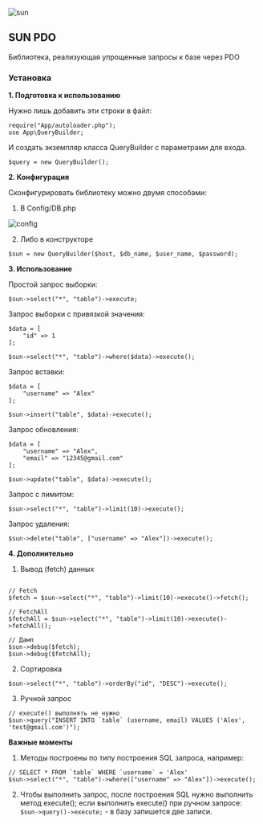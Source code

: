 

![sun](http://wallup.net/wp-content/uploads/2017/03/27/400560-digital_art-minimalism-simple_background-Sun-circle-lines-orange.jpg)


## SUN PDO

Библиотека, реализующая упрощенные запросы к базе через PDO

### Установка

**1. Подготовка к использованию**

Нужно лишь добавить эти строки в файл:
```
require("App/autoloader.php");
use App\QueryBuilder;
```
И создать экземпляр класса QueryBuilder с параметрами для входа.
```
$query = new QueryBuilder();
```
**2. Конфигурация**

Сконфигурировать библиотеку можно двумя способами:
1. В Config/DB.php

![config](https://pp.userapi.com/c638529/v638529826/4ce7c/wbMhXjv9AEQ.jpg)


2. Либо в конструкторе
```
$sun = new QueryBuilder($host, $db_name, $user_name, $password);
```

**3. Использование**

Простой запрос выборки:
```
$sun->select("*", "table")->execute;
```

Запрос выборки с привязкой значения:
```
$data = [
    "id" => 1
];

$sun->select("*", "table")->where($data)->execute();
```

Запрос вставки:
```
$data = [
    "username" => "Alex"
];

$sun->insert("table", $data)->execute();
```

Запрос обновления:
```
$data = [
    "username" => "Alex",
    "email" => "12345@gmail.com"
];

$sun->update("table", $data)->execute();
```

Запрос с лимитом:

```
$sun->select("*", "table")->limit(10)->execute();
```

Запрос удаления:

```
$sun->delete("table", ["username" => "Alex"])->execute();
```

**4. Дополнительно**

1. Вывод (fetch) данных
```

// Fetch
$fetch = $sun->select("*", "table")->limit(10)->execute()->fetch();

// FetchAll
$fetchAll = $sun->select("*", "table")->limit(10)->execute()->fetchAll();

// Дамп
$sun->debug($fetch);
$sun->debug($fetchAll);
```

2. Сортировка

```
$sun->select("*", "table")->orderBy("id", "DESC")->execute();
```

3. Ручной запрос

```
// execute() выполнять не нужно
$sun->query("INSERT INTO `table` (username, email) VALUES ('Alex', 'test@gmail.com')");
```

**Важные моменты**
1. Методы построены по типу построения SQL запроса, например:

```
// SELECT * FROM `table` WHERE `username` = 'Alex'
$sun->select("*", "table")->where(["username" => "Alex"])->execute();
```

2. Чтобы выполнить запрос, после построения SQL нужно выполнить метод execute();
если выполнить execute() при ручном запросе: ``` $sun->query()->execute; ``` - в базу запишется две записи.
